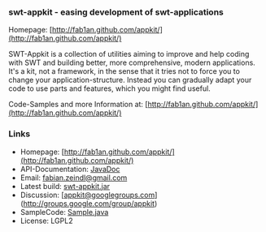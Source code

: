 ### swt-appkit - easing development of swt-applications ###

Homepage: [http://fab1an.github.com/appkit/](http://fab1an.github.com/appkit/)    
     
SWT-Appkit is a collection of utilities aiming to improve and help coding with SWT and
building better, more comprehensive, modern applications.
It's a kit, not a framework, in the sense that it tries not to force you to change your
application-structure. Instead you can gradually adapt your code to use parts and features,
which you might find useful.

Code-Samples and more Information at: [http://fab1an.github.com/appkit/](http://fab1an.github.com/appkit/)

### Links ###

* Homepage: [http://fab1an.github.com/appkit/](http://fab1an.github.com/appkit/)
* API-Documentation: [JavaDoc](http://fab1an.github.com/appkit/javadoc/)
* Email: fabian.zeindl@gmail.com
* Latest build: [swt-appkit.jar](http://fab1an.github.com/appkit/swt-appkit.jar)
* Discussion: [appkit@googlegroups.com] (http://groups.google.com/group/appkit)
* SampleCode: [Sample.java](http://github.com/fab1an/appkit/blob/master/src/org/appkit/sample/Sample.java)
* License: LGPL2